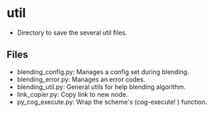 # util
* Directory to save the several util files.

## Files
* blending_config.py: Manages a config set during blending.
* blending_error.py: Manages an error codes.
* blending_util.py: General utils for help blending algorithm.
* link_copier.py: Copy link to new node.
* py_cog_execute.py: Wrap the scheme's (cog-execute! ) function.
